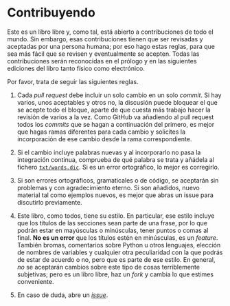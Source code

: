 # Contribuyendo

Este es un libro libre y, como tal, está abierto a contribuciones de
todo el mundo. Sin embargo, esas contribuciones tienen que ser
revisadas y aceptadas por una persona humana; por eso hago estas
reglas, para que sea más fácil que se revisen y eventualmente se
acepten. Todas las contribuciones serán reconocidas en el prólogo y en
las siguientes ediciones del libro tanto físico como electrónico.

Por favor, trata de seguir las siguientes reglas.

1. Cada *pull request* debe incluir un solo cambio en un solo
   *commit*. Si hay varios, unos aceptables y otros no, la discusión
   puede bloquear el que se acepte todo el bloque, aparte de que
   cuesta más trabajo hacer la revisión de varios a la vez. Como GitHub va
   añadiendo al pull request todos los *commits* que se hagan a
   continuación del primero, es mejor que hagas ramas diferentes para
   cada cambio y solicites la incorporación de ese cambio desde la
   rama correspondiente.
   
2. Si el cambio incluye palabras nuevas y al incorporarlo no pasa la
   integración continua, comprueba de qué palabra se trata y añádela
   al fichero [`txt/words.dic`](txt/words.dic). Si es un error
   ortográfico, lo mejor es corregirlo.
   
3. Si son errores ortográficos, gramaticales o de código, se aceptarán
   sin problemas y con agradecimiento eterno. Si son añadidos, nuevo
   material tal como ejemplos nuevos, es mejor que abras un issue para
   discutirlo previamente. 
   
4. Este libro, como todos, tiene su estilo. En particular, ese estilo
   incluye que los títulos de las secciones sean parte de una frase,
   por lo que podrán estar en mayúsculas o minúsculas, tener puntos o
   comas al final. **No es un error** que los títulos estén en
   minúsculas, es un *feature*. También bromas, comentarios sobre
   Python u otros lenguajes, elección de nombres de variables y
   cualquier otra peculiaridad con la que podrás de estar de acuerdo o
   no, pero que es parte de ese estilo. En general, *no* se aceptarán
   cambios sobre este tipo de cosas terriblemente subjetivas; pero es
   un libro libre, haz un *fork* y cambia lo que estimes conveniente.
   
5. En caso de duda, abre un [*issue*](/issues).

